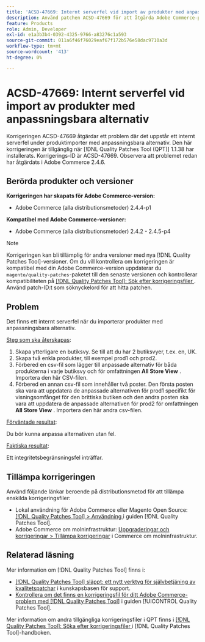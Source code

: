 ```yaml
---
title: 'ACSD-47669: Internt serverfel vid import av produkter med anpassningsbara alternativ'
description: Använd patchen ACSD-47669 för att åtgärda Adobe Commerce-problemet där det uppstår ett internt serverfel vid import av produkter med anpassningsbara alternativ.
feature: Products
role: Admin, Developer
exl-id: e1a3b3b4-0392-4325-9766-a83276c1a593
source-git-commit: 011a6f46f76029eaf67f172b576e58dac9710a3d
workflow-type: tm+mt
source-wordcount: '413'
ht-degree: 0%

---
```


# ACSD-47669: Internt serverfel vid import av produkter med anpassningsbara alternativ

Korrigeringen ACSD-47669 åtgärdar ett problem där det uppstår ett internt serverfel under produktimporter med anpassningsbara alternativ. Den här korrigeringen är tillgänglig när [!DNL Quality Patches Tool (QPT)] 1.1.38 har installerats. Korrigerings-ID är ACSD-47669. Observera att problemet redan har åtgärdats i Adobe Commerce 2.4.6.

## Berörda produkter och versioner

**Korrigeringen har skapats för Adobe Commerce-version:**

* Adobe Commerce (alla distributionsmetoder) 2.4.4-p1

**Kompatibel med Adobe Commerce-versioner:**

* Adobe Commerce (alla distributionsmetoder) 2.4.2 - 2.4.5-p4

>[!NOTE]
>
>Korrigeringen kan bli tillämplig för andra versioner med nya [!DNL Quality Patches Tool]-versioner. Om du vill kontrollera om korrigeringen är kompatibel med din Adobe Commerce-version uppdaterar du `magento/quality-patches`-paketet till den senaste versionen och kontrollerar kompatibiliteten på [[!DNL Quality Patches Tool]: Sök efter korrigeringsfiler ](https://experienceleague.adobe.com/tools/commerce-quality-patches/index.html?lang=sv-SE). Använd patch-ID:t som söknyckelord för att hitta patchen.

## Problem

Det finns ett internt serverfel när du importerar produkter med anpassningsbara alternativ.

<u>Steg som ska återskapas</u>:

1. Skapa ytterligare en butiksvy. Se till att du har 2 butiksvyer, t.ex. en, UK.
1. Skapa två enkla produkter, till exempel prod1 och prod2.
1. Förbered en csv-fil som lägger till anpassade alternativ för båda produkterna i varje butiksvy och för omfattningen **All Store View** . Importera den här CSV-filen.
1. Förbered en annan csv-fil som innehåller två poster. Den första posten ska vara att uppdatera de anpassade alternativen för prod1 specifikt för visningsomfånget för den brittiska butiken och den andra posten ska vara att uppdatera de anpassade alternativen för prod2 för omfattningen **All Store View** . Importera den här andra csv-filen.

<u>Förväntade resultat</u>:

Du bör kunna anpassa alternativen utan fel.

<u>Faktiska resultat</u>:

Ett integritetsbegränsningsfel inträffar.

## Tillämpa korrigeringen

Använd följande länkar beroende på distributionsmetod för att tillämpa enskilda korrigeringsfiler:

* Lokal användning för Adobe Commerce eller Magento Open Source: [[!DNL Quality Patches Tool] > Användning ](/help/tools/quality-patches-tool/usage.md) i guiden [!DNL Quality Patches Tool].
* Adobe Commerce om molninfrastruktur: [Uppgraderingar och korrigeringar > Tillämpa korrigeringar](https://experienceleague.adobe.com/docs/commerce-cloud-service/user-guide/develop/upgrade/apply-patches.html?lang=sv-SE) i Commerce om molninfrastruktur.

## Relaterad läsning

Mer information om [!DNL Quality Patches Tool] finns i:

* [[!DNL Quality Patches Tool] släppt: ett nytt verktyg för självbetjäning av kvalitetspatchar](https://experienceleague.adobe.com/sv/docs/commerce-operations/tools/quality-patches-tool/quality-patches-tool-to-self-serve-quality-patches) i kunskapsbasen för support.
* [Kontrollera om det finns en korrigeringsfil för ditt Adobe Commerce-problem med  [!DNL Quality Patches Tool]](/help/tools/quality-patches-tool/patches-available-in-qpt/check-patch-for-magento-issue-with-magento-quality-patches.md) i guiden [!UICONTROL Quality Patches Tool].


Mer information om andra tillgängliga korrigeringsfiler i QPT finns i [[!DNL Quality Patches Tool]: Söka efter korrigeringsfiler ](https://experienceleague.adobe.com/tools/commerce-quality-patches/index.html?lang=sv-SE) i [!DNL Quality Patches Tool]-handboken.
